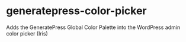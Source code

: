 # generatepress-color-picker
 Adds the GeneratePress Global Color Palette into the WordPress admin color picker (Iris)
